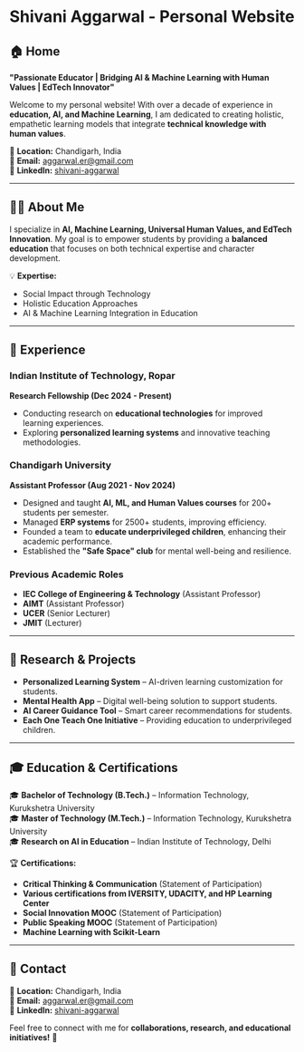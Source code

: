 # Shivani Aggarwal - Personal Website

## 🏠 Home  
**"Passionate Educator | Bridging AI & Machine Learning with Human Values | EdTech Innovator"**  

Welcome to my personal website! With over a decade of experience in **education, AI, and Machine Learning**, I am dedicated to creating holistic, empathetic learning models that integrate **technical knowledge with human values**.  

📍 **Location:** Chandigarh, India  
📧 **Email:** [aggarwal.er@gmail.com](mailto:aggarwal.er@gmail.com)  
🔗 **LinkedIn:** [shivani-aggarwal](https://www.linkedin.com/in/shivani-aggarwal-5865b639)  

---

## 👩‍🏫 About Me  
I specialize in **AI, Machine Learning, Universal Human Values, and EdTech Innovation**. My goal is to empower students by providing a **balanced education** that focuses on both technical expertise and character development.  

💡 **Expertise:**  
- Social Impact through Technology  
- Holistic Education Approaches  
- AI & Machine Learning Integration in Education  

---

## 💼 Experience  

### **Indian Institute of Technology, Ropar**  
**Research Fellowship (Dec 2024 - Present)**  
- Conducting research on **educational technologies** for improved learning experiences.  
- Exploring **personalized learning systems** and innovative teaching methodologies.  

### **Chandigarh University**  
**Assistant Professor (Aug 2021 - Nov 2024)**  
- Designed and taught **AI, ML, and Human Values courses** for 200+ students per semester.  
- Managed **ERP systems** for 2500+ students, improving efficiency.  
- Founded a team to **educate underprivileged children**, enhancing their academic performance.  
- Established the **"Safe Space" club** for mental well-being and resilience.  

### **Previous Academic Roles**  
- **IEC College of Engineering & Technology** (Assistant Professor)  
- **AIMT** (Assistant Professor)  
- **UCER** (Senior Lecturer)  
- **JMIT** (Lecturer)  

---

## 🔬 Research & Projects  

- **Personalized Learning System** – AI-driven learning customization for students.  
- **Mental Health App** – Digital well-being solution to support students.  
- **AI Career Guidance Tool** – Smart career recommendations for students.  
- **Each One Teach One Initiative** – Providing education to underprivileged children.  

---

## 🎓 Education & Certifications  

🎓 **Bachelor of Technology (B.Tech.)** – Information Technology, Kurukshetra University  
🎓 **Master of Technology (M.Tech.)** – Information Technology, Kurukshetra University  
🎓 **Research on AI in Education** – Indian Institute of Technology, Delhi  

🏆 **Certifications:**  
- **Critical Thinking & Communication** (Statement of Participation)  
- **Various certifications from IVERSITY, UDACITY, and HP Learning Center**  
- **Social Innovation MOOC** (Statement of Participation)  
- **Public Speaking MOOC** (Statement of Participation)  
- **Machine Learning with Scikit-Learn**  

---

## 📩 Contact  
📍 **Location:** Chandigarh, India  
📧 **Email:** [aggarwal.er@gmail.com](mailto:aggarwal.er@gmail.com)  
🔗 **LinkedIn:** [shivani-aggarwal](https://www.linkedin.com/in/shivani-aggarwal-5865b639)  

Feel free to connect with me for **collaborations, research, and educational initiatives!** 🚀  
